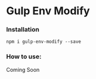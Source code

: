 # Gulp Env Modify


### Installation
```
npm i gulp-env-modify --save
```
### How to use:

Coming Soon
